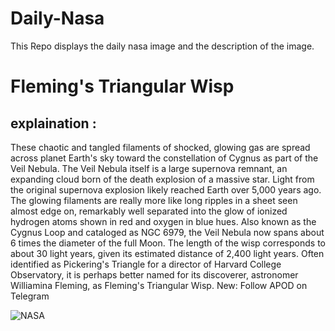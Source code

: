 # Daily-Nasa

This Repo displays the daily nasa image and the description of the image.

<!--NASA-->
# Fleming's Triangular Wisp
## explaination :

These chaotic and tangled filaments of shocked, glowing gas are spread across planet Earth's sky toward the constellation of Cygnus as part of the Veil Nebula. The Veil Nebula itself is a large supernova remnant, an expanding cloud born of the death explosion of a massive star. Light from the original supernova explosion likely reached Earth over 5,000 years ago. The glowing filaments are really more like long ripples in a sheet seen almost edge on, remarkably well separated into the glow of ionized hydrogen atoms shown in red and oxygen in blue hues. Also known as the Cygnus Loop and cataloged as NGC 6979, the Veil Nebula now spans about 6 times the diameter of the full Moon. The length of the wisp corresponds to about 30 light years, given its estimated distance of 2,400 light years.  Often identified as Pickering's Triangle for a director of Harvard College Observatory, it is perhaps better named for its discoverer, astronomer Williamina Fleming, as Fleming's Triangular Wisp.   New: Follow APOD on Telegram

![NASA](https://apod.nasa.gov/apod/image/2311/FlemingsWisp_Gualco_960.jpg)
<!--/NASA-->
